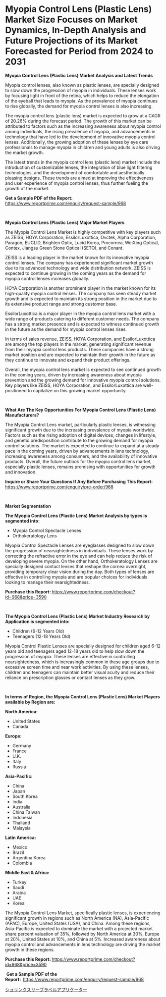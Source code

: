 <p><h1>Myopia Control Lens (Plastic Lens) Market Size Focuses on Market Dynamics, In-Depth Analysis and Future Projections of its Market Forecasted for Period from 2024 to 2031</h1></p><p><strong>Myopia Control Lens (Plastic Lens) Market Analysis and Latest Trends</strong></p>
<p><p>Myopia control lenses, also known as plastic lenses, are specially designed to slow down the progression of myopia in individuals. These lenses work by focusing light in front of the retina, which helps to reduce the elongation of the eyeball that leads to myopia. As the prevalence of myopia continues to rise globally, the demand for myopia control lenses is also increasing.</p><p>The myopia control lens (plastic lens) market is expected to grow at a CAGR of 20.26% during the forecast period. The growth of this market can be attributed to factors such as the increasing awareness about myopia control among individuals, the rising prevalence of myopia, and advancements in technology that have led to the development of innovative myopia control lenses. Additionally, the growing adoption of these lenses by eye care professionals to manage myopia in children and young adults is also driving the market growth.</p><p>The latest trends in the myopia control lens (plastic lens) market include the introduction of customizable lenses, the integration of blue light filtering technologies, and the development of comfortable and aesthetically pleasing designs. These trends are aimed at improving the effectiveness and user experience of myopia control lenses, thus further fueling the growth of the market.</p></p>
<p><strong>Get a Sample PDF of the Report:&nbsp;</strong> <a href="https://www.reportprime.com/enquiry/request-sample/968">https://www.reportprime.com/enquiry/request-sample/968</a></p>
<p>&nbsp;</p>
<p><strong>Myopia Control Lens (Plastic Lens) Major Market Players</strong></p>
<p><p>The Myopia Control Lens Market is highly competitive with key players such as ZEISS, HOYA Corporation, EssilorLuxottica, Ovctek, Alpha Corporation, Paragon, EUCLID, Brighten Optix, Lucid Korea, Procornea, WeiXing Optical, Contex, Jiangsu Green Stone Optical (SETO), and Conant.</p><p>ZEISS is a leading player in the market known for its innovative myopia control lenses. The company has experienced significant market growth due to its advanced technology and wide distribution network. ZEISS is expected to continue growing in the coming years as the demand for myopia control lenses increases globally.</p><p>HOYA Corporation is another prominent player in the market known for its high-quality myopia control lenses. The company has seen steady market growth and is expected to maintain its strong position in the market due to its extensive product range and strong customer base.</p><p>EssilorLuxottica is a major player in the myopia control lens market with a wide range of products catering to different customer needs. The company has a strong market presence and is expected to witness continued growth in the future as the demand for myopia control lenses rises.</p><p>In terms of sales revenue, ZEISS, HOYA Corporation, and EssilorLuxottica are among the top players in the market, generating significant revenue from their myopia control lens products. These companies have a strong market position and are expected to maintain their growth in the future as they continue to innovate and expand their product offerings.</p><p>Overall, the myopia control lens market is expected to see continued growth in the coming years, driven by increasing awareness about myopia prevention and the growing demand for innovative myopia control solutions. Key players like ZEISS, HOYA Corporation, and EssilorLuxottica are well-positioned to capitalize on this growing market opportunity.</p></p>
<p>&nbsp;</p>
<p><strong>What Are The Key Opportunities For Myopia Control Lens (Plastic Lens) Manufacturers?</strong></p>
<p><p>The Myopia Control Lens market, particularly plastic lenses, is witnessing significant growth due to the increasing prevalence of myopia worldwide. Factors such as the rising adoption of digital devices, changes in lifestyle, and genetic predisposition contribute to the growing demand for myopia control solutions. The market is expected to continue to expand at a steady pace in the coming years, driven by advancements in lens technology, increasing awareness among consumers, and the availability of innovative products. Overall, the future outlook for the myopia control lens market, especially plastic lenses, remains promising with opportunities for growth and innovation.</p></p>
<p><strong>Inquire or Share Your Questions If Any Before Purchasing This Report:</strong> <a href="https://www.reportprime.com/enquiry/pre-order/968">https://www.reportprime.com/enquiry/pre-order/968</a></p>
<p>&nbsp;</p>
<p><strong>Market Segmentation</strong></p>
<p><strong>The Myopia Control Lens (Plastic Lens) Market Analysis by types is segmented into:</strong></p>
<p><ul><li>Myopia Control Spectacle Lenses</li><li>Orthokeratology Lens</li></ul></p>
<p><p>Myopia Control Spectacle Lenses are eyeglasses designed to slow down the progression of nearsightedness in individuals. These lenses work by correcting the refractive error in the eye and can help reduce the risk of developing severe myopia. On the other hand, Orthokeratology Lenses are specially designed contact lenses that reshape the cornea overnight, providing temporary clear vision during the day. Both types of lenses are effective in controlling myopia and are popular choices for individuals looking to manage their nearsightedness.</p></p>
<p><strong>Purchase this Report:&nbsp;</strong><a href="https://www.reportprime.com/checkout?id=968&price=3590">https://www.reportprime.com/checkout?id=968&price=3590</a></p>
<p>&nbsp;</p>
<p><strong>The Myopia Control Lens (Plastic Lens) Market Industry Research by Application is segmented into:</strong></p>
<p><ul><li>Children (6-12 Years Old)</li><li>Teenagers (12-18 Years Old)</li></ul></p>
<p><p>Myopia Control Plastic Lenses are specially designed for children aged 6-12 years old and teenagers aged 12-18 years old to help slow down the progression of myopia. These lenses are effective in controlling nearsightedness, which is increasingly common in these age groups due to excessive screen time and near work activities. By using these lenses, children and teenagers can maintain better visual acuity and reduce their reliance on prescription glasses or contact lenses as they grow.</p></p>
<p>&nbsp;</p>
<p><strong>In terms of Region, the Myopia Control Lens (Plastic Lens) Market Players available by Region are:</strong></p>
<p>
    <p> <strong> North America: </strong>
        <ul>
            <li>United States</li>
            <li>Canada</li>
        </ul>
        </p> 
    <p> <strong> Europe: </strong>
        <ul>
            <li>Germany</li>
            <li>France</li>
            <li>U.K.</li>
            <li>Italy</li>
            <li>Russia</li>
        </ul>
        </p> 
    <p> <strong> Asia-Pacific: </strong>
        <ul>
            <li>China</li>
            <li>Japan</li>
            <li>South Korea</li>
            <li>India</li>
            <li>Australia</li>
            <li>China Taiwan</li>
            <li>Indonesia</li>
            <li>Thailand</li>
            <li>Malaysia</li>
        </ul>
        </p> 
    <p> <strong> Latin America: </strong>
        <ul>
            <li>Mexico</li>
            <li>Brazil</li>
            <li>Argentina Korea</li>
            <li>Colombia</li>
        </ul>
        </p> 
    <p> <strong> Middle East & Africa: </strong>
        <ul>
            <li>Turkey</li>
            <li>Saudi</li>
            <li>Arabia</li>
            <li>UAE</li>
            <li>Korea</li>
        </ul>
    </p>
    </p>
<p><p>The Myopia Control Lens Market, specifically plastic lenses, is experiencing significant growth in regions such as North America (NA), Asia-Pacific (APAC), Europe, United States (USA), and China. Among these regions, Asia-Pacific is expected to dominate the market with a projected market share percent valuation of 35%, followed by North America at 30%, Europe at 20%, United States at 10%, and China at 5%. Increased awareness about myopia control and advancements in lens technology are driving the market growth in these regions.</p></p>
<p><strong>Purchase this Report: </strong><a href="https://www.reportprime.com/checkout?id=968&price=3590">https://www.reportprime.com/checkout?id=968&price=3590</a></p>
<p>&nbsp;<strong>Get a Sample PDF of the Report:&nbsp;&nbsp;</strong><a href="https://www.reportprime.com/enquiry/request-sample/968">https://www.reportprime.com/enquiry/request-sample/968</a></p>
<p><strong></strong></p>
<p><p><a href="https://github.com/zekaoe592392/Market-Research-Report-List-1/blob/main/99760357196.md">シュリンクスリーブラベルアプリケーター</a></p></p>